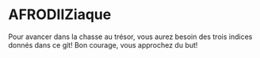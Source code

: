 # AFRODIIZiaque

Pour avancer dans la chasse au trésor, vous aurez besoin des trois indices donnés dans ce git!
Bon courage, vous approchez du but!

